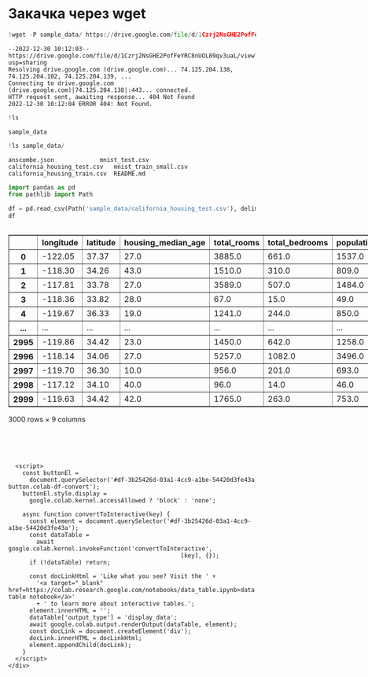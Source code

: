 # Закачка через wget


```python
!wget -P sample_data/ https://drive.google.com/file/d/1Czrj2NsGHE2PofFeYRC8nUOL89qv3uaL/view?usp=sharing
```

    --2022-12-30 10:12:03--  https://drive.google.com/file/d/1Czrj2NsGHE2PofFeYRC8nUOL89qv3uaL/view?usp=sharing
    Resolving drive.google.com (drive.google.com)... 74.125.204.138, 74.125.204.102, 74.125.204.139, ...
    Connecting to drive.google.com (drive.google.com)|74.125.204.138|:443... connected.
    HTTP request sent, awaiting response... 404 Not Found
    2022-12-30 10:12:04 ERROR 404: Not Found.
    
    


```python
!ls
```

    sample_data
    


```python
!ls sample_data/
```

    anscombe.json		      mnist_test.csv
    california_housing_test.csv   mnist_train_small.csv
    california_housing_train.csv  README.md
    


```python
import pandas as pd
from pathlib import Path

df = pd.read_csv(Path('sample_data/california_housing_test.csv'), delimiter=',')
df
```





  <div id="df-3b25426d-03a1-4cc9-a1be-54420d3fe43a">
    <div class="colab-df-container">
      <div>
<style scoped>
    .dataframe tbody tr th:only-of-type {
        vertical-align: middle;
    }

    .dataframe tbody tr th {
        vertical-align: top;
    }

    .dataframe thead th {
        text-align: right;
    }
</style>
<table border="1" class="dataframe">
  <thead>
    <tr style="text-align: right;">
      <th></th>
      <th>longitude</th>
      <th>latitude</th>
      <th>housing_median_age</th>
      <th>total_rooms</th>
      <th>total_bedrooms</th>
      <th>population</th>
      <th>households</th>
      <th>median_income</th>
      <th>median_house_value</th>
    </tr>
  </thead>
  <tbody>
    <tr>
      <th>0</th>
      <td>-122.05</td>
      <td>37.37</td>
      <td>27.0</td>
      <td>3885.0</td>
      <td>661.0</td>
      <td>1537.0</td>
      <td>606.0</td>
      <td>6.6085</td>
      <td>344700.0</td>
    </tr>
    <tr>
      <th>1</th>
      <td>-118.30</td>
      <td>34.26</td>
      <td>43.0</td>
      <td>1510.0</td>
      <td>310.0</td>
      <td>809.0</td>
      <td>277.0</td>
      <td>3.5990</td>
      <td>176500.0</td>
    </tr>
    <tr>
      <th>2</th>
      <td>-117.81</td>
      <td>33.78</td>
      <td>27.0</td>
      <td>3589.0</td>
      <td>507.0</td>
      <td>1484.0</td>
      <td>495.0</td>
      <td>5.7934</td>
      <td>270500.0</td>
    </tr>
    <tr>
      <th>3</th>
      <td>-118.36</td>
      <td>33.82</td>
      <td>28.0</td>
      <td>67.0</td>
      <td>15.0</td>
      <td>49.0</td>
      <td>11.0</td>
      <td>6.1359</td>
      <td>330000.0</td>
    </tr>
    <tr>
      <th>4</th>
      <td>-119.67</td>
      <td>36.33</td>
      <td>19.0</td>
      <td>1241.0</td>
      <td>244.0</td>
      <td>850.0</td>
      <td>237.0</td>
      <td>2.9375</td>
      <td>81700.0</td>
    </tr>
    <tr>
      <th>...</th>
      <td>...</td>
      <td>...</td>
      <td>...</td>
      <td>...</td>
      <td>...</td>
      <td>...</td>
      <td>...</td>
      <td>...</td>
      <td>...</td>
    </tr>
    <tr>
      <th>2995</th>
      <td>-119.86</td>
      <td>34.42</td>
      <td>23.0</td>
      <td>1450.0</td>
      <td>642.0</td>
      <td>1258.0</td>
      <td>607.0</td>
      <td>1.1790</td>
      <td>225000.0</td>
    </tr>
    <tr>
      <th>2996</th>
      <td>-118.14</td>
      <td>34.06</td>
      <td>27.0</td>
      <td>5257.0</td>
      <td>1082.0</td>
      <td>3496.0</td>
      <td>1036.0</td>
      <td>3.3906</td>
      <td>237200.0</td>
    </tr>
    <tr>
      <th>2997</th>
      <td>-119.70</td>
      <td>36.30</td>
      <td>10.0</td>
      <td>956.0</td>
      <td>201.0</td>
      <td>693.0</td>
      <td>220.0</td>
      <td>2.2895</td>
      <td>62000.0</td>
    </tr>
    <tr>
      <th>2998</th>
      <td>-117.12</td>
      <td>34.10</td>
      <td>40.0</td>
      <td>96.0</td>
      <td>14.0</td>
      <td>46.0</td>
      <td>14.0</td>
      <td>3.2708</td>
      <td>162500.0</td>
    </tr>
    <tr>
      <th>2999</th>
      <td>-119.63</td>
      <td>34.42</td>
      <td>42.0</td>
      <td>1765.0</td>
      <td>263.0</td>
      <td>753.0</td>
      <td>260.0</td>
      <td>8.5608</td>
      <td>500001.0</td>
    </tr>
  </tbody>
</table>
<p>3000 rows × 9 columns</p>
</div>
      <button class="colab-df-convert" onclick="convertToInteractive('df-3b25426d-03a1-4cc9-a1be-54420d3fe43a')"
              title="Convert this dataframe to an interactive table."
              style="display:none;">

  <svg xmlns="http://www.w3.org/2000/svg" height="24px"viewBox="0 0 24 24"
       width="24px">
    <path d="M0 0h24v24H0V0z" fill="none"/>
    <path d="M18.56 5.44l.94 2.06.94-2.06 2.06-.94-2.06-.94-.94-2.06-.94 2.06-2.06.94zm-11 1L8.5 8.5l.94-2.06 2.06-.94-2.06-.94L8.5 2.5l-.94 2.06-2.06.94zm10 10l.94 2.06.94-2.06 2.06-.94-2.06-.94-.94-2.06-.94 2.06-2.06.94z"/><path d="M17.41 7.96l-1.37-1.37c-.4-.4-.92-.59-1.43-.59-.52 0-1.04.2-1.43.59L10.3 9.45l-7.72 7.72c-.78.78-.78 2.05 0 2.83L4 21.41c.39.39.9.59 1.41.59.51 0 1.02-.2 1.41-.59l7.78-7.78 2.81-2.81c.8-.78.8-2.07 0-2.86zM5.41 20L4 18.59l7.72-7.72 1.47 1.35L5.41 20z"/>
  </svg>
      </button>

  <style>
    .colab-df-container {
      display:flex;
      flex-wrap:wrap;
      gap: 12px;
    }

    .colab-df-convert {
      background-color: #E8F0FE;
      border: none;
      border-radius: 50%;
      cursor: pointer;
      display: none;
      fill: #1967D2;
      height: 32px;
      padding: 0 0 0 0;
      width: 32px;
    }

    .colab-df-convert:hover {
      background-color: #E2EBFA;
      box-shadow: 0px 1px 2px rgba(60, 64, 67, 0.3), 0px 1px 3px 1px rgba(60, 64, 67, 0.15);
      fill: #174EA6;
    }

    [theme=dark] .colab-df-convert {
      background-color: #3B4455;
      fill: #D2E3FC;
    }

    [theme=dark] .colab-df-convert:hover {
      background-color: #434B5C;
      box-shadow: 0px 1px 3px 1px rgba(0, 0, 0, 0.15);
      filter: drop-shadow(0px 1px 2px rgba(0, 0, 0, 0.3));
      fill: #FFFFFF;
    }
  </style>

      <script>
        const buttonEl =
          document.querySelector('#df-3b25426d-03a1-4cc9-a1be-54420d3fe43a button.colab-df-convert');
        buttonEl.style.display =
          google.colab.kernel.accessAllowed ? 'block' : 'none';

        async function convertToInteractive(key) {
          const element = document.querySelector('#df-3b25426d-03a1-4cc9-a1be-54420d3fe43a');
          const dataTable =
            await google.colab.kernel.invokeFunction('convertToInteractive',
                                                     [key], {});
          if (!dataTable) return;

          const docLinkHtml = 'Like what you see? Visit the ' +
            '<a target="_blank" href=https://colab.research.google.com/notebooks/data_table.ipynb>data table notebook</a>'
            + ' to learn more about interactive tables.';
          element.innerHTML = '';
          dataTable['output_type'] = 'display_data';
          await google.colab.output.renderOutput(dataTable, element);
          const docLink = document.createElement('div');
          docLink.innerHTML = docLinkHtml;
          element.appendChild(docLink);
        }
      </script>
    </div>
  </div>



